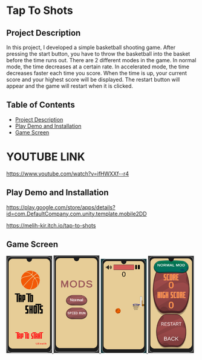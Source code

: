 
# Tap To Shots

## Project Description
In this project, I developed a simple basketball shooting game. After pressing the start button, you have to throw the basketball into the basket before the time runs out. There are 2 different modes in the game. In normal mode, the time decreases at a certain rate. In accelerated mode, the time decreases faster each time you score. When the time is up, your current score and your highest score will be displayed. The restart button will appear and the game will restart when it is clicked.


## Table of Contents

- [Project Description](#Project-Description)
- [Play Demo and Installation](#Live-Demo-and-Installation)
- [Game Screen](#Game-Screen)

# YOUTUBE LINK

https://www.youtube.com/watch?v=ifHWXXf--r4

## Play Demo and Installation
https://play.google.com/store/apps/details?id=com.DefaultCompany.com.unity.template.mobile2DD


https://melih-kir.itch.io/tap-to-shots

## Game Screen
<p align="left"> <a href="https://www.w3schools.com/cs/" target="_blank" rel="noreferrer"> <img 
<img src="./TapToShot/ReadmeAssets/start.png.png" alt="racegif" width="24%"/>
<img src="./TapToShot/ReadmeAssets/mod.png.png" alt="racegif" width="24%" />
<img src="./TapToShot/ReadmeAssets/game.png.png" alt="racegif" width="24%" />
<img src="./TapToShot/ReadmeAssets/speed.png.png" alt="racegif" width="24%"/>
